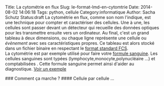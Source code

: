 Title: La cytométrie en flux
Slug: le-format-lmd-en-cytomtrie
Date: 2014-08-02 14:06:18
Tags: python, cellule
Category:informatique
Author: Sacha Schutz
Status:draft
La cytométrie en flux, comme son nom l'indique, est une technique pour compter et caractériser des cellules. Une à une, les cellules sont passer devant un détecteur qui recueille des données optiques pour les transmettre ensuite vers un ordinateur. Au final, c'est un grand tableau à deux dimensions, ou chaque ligne représente une cellule ou *évènement* avec ses caractéristiques propres. Ce tableau est alors stocké dans un fichier binaire en respectant le [format standard FCS](http://isac-net.org/PDFS/90/9090600d-19be-460d-83fc-f8a8b004e0f9.pdf).  
La cytométrie est par exemple utilisé pour faire votre [formule sanguine](http://fr.wikipedia.org/wiki/H%C3%A9mogramme). Les cellules sanguines sont typées (lymphocyte,monocyte,polynucléaire ...) et comptabilisées . Cette formule sanguine permet ainsi d'aider au diagnostique. [Voir un exemple](/images/post7/nfs.jpg)

### Comment ça marche ? 
#### Cellule par cellule ...



